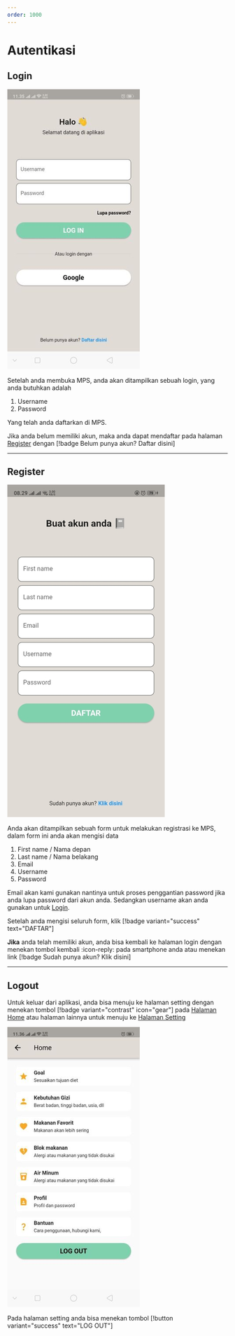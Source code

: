 ```yaml
---
order: 1000
---
```


# Autentikasi

## Login

![Halaman login](../../static/images/mobile-app/login.jpg)

Setelah anda membuka MPS, anda akan ditampilkan sebuah login, yang anda butuhkan adalah

1. Username
2. Password

Yang telah anda daftarkan di MPS.

Jika anda belum memiliki akun, maka anda dapat mendaftar pada halaman [Register](auth.md#register) dengan [!badge Belum punya akun? Daftar disini]

---

## Register

![Halaman Register](../../static/images/mobile-app/register.jpg)

Anda akan ditampilkan sebuah form untuk melakukan registrasi ke MPS, dalam form ini anda akan mengisi data

1. First name / Nama depan
2. Last name / Nama belakang
3. Email
4. Username
5. Password

Email akan kami gunakan nantinya untuk proses penggantian password jika anda lupa password dari akun anda. Sedangkan username akan anda gunakan untuk [Login](auth.md#login).

Setelah anda mengisi seluruh form, klik [!badge variant="success" text="DAFTAR"]

**Jika** anda telah memiliki akun, anda bisa kembali ke halaman login dengan menekan tombol kembali :icon-reply: pada smartphone anda atau menekan link [!badge Sudah punya akun? Klik disini]

---

## Logout

Untuk keluar dari aplikasi, anda bisa menuju ke halaman setting dengan menekan tombol [!badge variant="contrast" icon="gear"] pada [Halaman Home](../Halaman/home_page.md) atau halaman lainnya untuk menuju ke [Halaman Setting](../Halaman/setting_page.md)

![Halaman setting](../../static/images/mobile-app/setting.jpg)

Pada halaman setting anda bisa menekan tombol [!button variant="success" text="LOG OUT"]
